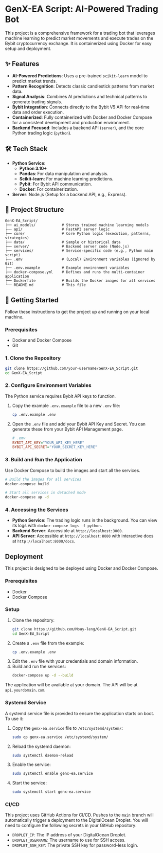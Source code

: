 # GenX-EA Script: AI-Powered Trading Bot

This project is a comprehensive framework for a trading bot that leverages machine learning to predict market movements and execute trades on the Bybit cryptocurrency exchange. It is containerized using Docker for easy setup and deployment.

## ✨ Features

- **AI-Powered Predictions**: Uses a pre-trained `scikit-learn` model to predict market trends.
- **Pattern Recognition**: Detects classic candlestick patterns from market data.
- **Signal Analysis**: Combines AI predictions and technical patterns to generate trading signals.
- **Bybit Integration**: Connects directly to the Bybit V5 API for real-time data and order execution.
- **Containerized**: Fully containerized with Docker and Docker Compose for a consistent development and production environment.
- **Backend Focused**: Includes a backend API (`server`), and the core Python trading logic (`python`).

## 🛠️ Tech Stack

- **Python Service**:
  - **Python 3.10+**
  - **Pandas**: For data manipulation and analysis.
  - **Scikit-learn**: For machine learning predictions.
  - **Pybit**: For Bybit API communication.
  - **Docker**: For containerization.
- **Server**: Node.js (Setup for a backend API, e.g., Express).

## 📂 Project Structure

```
GenX-EA_Script/
├── ai_models/            # Stores trained machine learning models
├── api/                  # FastAPI server logic
├── core/                 # Core Python logic (execution, patterns, strategies)
├── data/                 # Sample or historical data
├── server/               # Backend server code (Node.js)
├── services/             # Service-specific code (e.g., Python main script)
├── .env                  # (Local) Environment variables (ignored by Git)
├── .env.example          # Example environment variables
├── docker-compose.yml    # Defines and runs the multi-container application
├── Dockerfile            # Builds the Docker images for all services
└── README.md             # This file
```

## 🚀 Getting Started

Follow these instructions to get the project up and running on your local machine.

### Prerequisites

- Docker and Docker Compose
- Git

### 1. Clone the Repository

```bash
git clone https://github.com/your-username/GenX-EA_Script.git
cd GenX-EA_Script
```

### 2. Configure Environment Variables

The Python service requires Bybit API keys to function.

1.  Copy the example `.env.example` file to a new `.env` file:
    ```bash
    cp .env.example .env
    ```
2.  Open the `.env` file and add your Bybit API Key and Secret. You can generate these from your Bybit API Management page.

    ```ini
    # .env
    BYBIT_API_KEY="YOUR_API_KEY_HERE"
    BYBIT_API_SECRET="YOUR_SECRET_KEY_HERE"
    ```

### 3. Build and Run the Application

Use Docker Compose to build the images and start all the services.

```bash
# Build the images for all services
docker-compose build

# Start all services in detached mode
docker-compose up -d
```

### 4. Accessing the Services

- **Python Service**: The trading logic runs in the background. You can view its logs with `docker-compose logs -f python`.
- **Backend Server**: Accessible at `http://localhost:3000`.
- **API Server**: Accessible at `http://localhost:8000` with interactive docs at `http://localhost:8000/docs`.

## Deployment

This project is designed to be deployed using Docker and Docker Compose.

### Prerequisites

- Docker
- Docker Compose

### Setup

1. Clone the repository:
   ```bash
   git clone https://github.com/Mouy-leng/GenX-EA_Script.git
   cd GenX-EA_Script
   ```
2. Create a `.env` file from the example:
   ```bash
   cp .env.example .env
   ```
3. Edit the `.env` file with your credentials and domain information.
4. Build and run the services:
   ```bash
   docker-compose up -d --build
   ```

The application will be available at your domain. The API will be at `api.yourdomain.com`.

### Systemd Service

A systemd service file is provided to ensure the application starts on boot. To use it:

1. Copy the `genx-ea.service` file to `/etc/systemd/system/`:
   ```bash
   sudo cp genx-ea.service /etc/systemd/system/
   ```
2. Reload the systemd daemon:
   ```bash
   sudo systemctl daemon-reload
   ```
3. Enable the service:
   ```bash
   sudo systemctl enable genx-ea.service
   ```
4. Start the service:
   ```bash
   sudo systemctl start genx-ea.service
   ```

### CI/CD

This project uses GitHub Actions for CI/CD. Pushes to the `main` branch will automatically trigger a deployment to the DigitalOcean Droplet. You will need to configure the following secrets in your GitHub repository:

- `DROPLET_IP`: The IP address of your DigitalOcean Droplet.
- `DROPLET_USERNAME`: The username to use for SSH access.
- `DROPLET_SSH_KEY`: The private SSH key for password-less login.